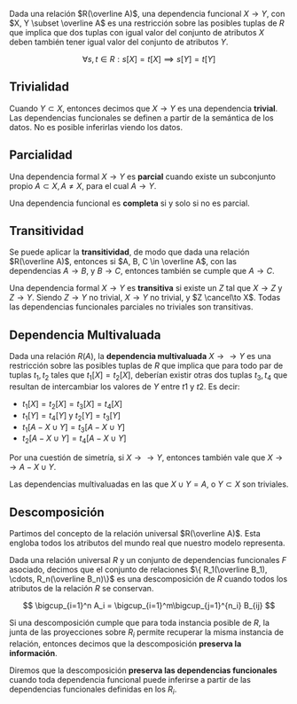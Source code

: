 Dada una relación $R(\overline A)$, una dependencia funcional $X \to Y$, con $X, Y \subset \overline A$ es una restricción sobre las posibles tuplas de $R$ que implica que dos tuplas con igual valor del conjunto de atributos $X$ deben también tener igual valor del conjunto de atributos $Y$.

$$
\forall s,t \in R: s[X] = t[X] \implies s[Y] = t[Y]
$$

## Trivialidad

Cuando $Y \subset X$, entonces decimos que $X \to Y$ es una dependencia **trivial**. Las dependencias funcionales se definen a partir de la semántica de los datos. No es posible inferirlas viendo los datos.

## Parcialidad

Una dependencia formal $X \to Y$ es **parcial** cuando existe un subconjunto propio $A \subset X, A \neq X$, para el cual $A \to Y$.

Una dependencia funcional es **completa** si y solo si no es parcial.

## Transitividad

Se puede aplicar la **transitividad**, de modo que dada una relación $R(\overline A)$, entonces si $A, B, C \in \overline A$, con las dependencias $A \to B$, y $B \to C$, entonces también se cumple que $A \to C$.

Una dependencia formal $X \to Y$ es **transitiva** si existe un $Z$ tal que $X \to Z$ y $Z \to Y$. Siendo $Z \to Y$ no trivial, $X \to Y$ no trivial, y $Z \cancel\to X$. Todas las dependencias funcionales parciales no triviales son transitivas.

## Dependencia Multivaluada

Dada una relación $R(A)$, la **dependencia multivaluada** $X \to\to Y$ es una restricción sobre las posibles tuplas de $R$ que implica que para todo par de tuplas $t_1, t_2$ tales que $t_1[X] = t_2[X]$, deberían existir otras dos tuplas $t_3, t_4$ que resultan de intercambiar los valores de $Y$ entre $t1$ y $t2$. Es decir:

- $t_1[X] = t_2[X] = t_3[X] = t_4[X]$
- $t_1[Y] = t_4[Y]$ y $t_2[Y] = t_3[Y]$
- $t_1[A - X \cup Y] = t_3[A - X \cup Y]$
- $t_2[A - X \cup Y] = t_4[A - X \cup Y]$

Por una cuestión de simetría, si $X \to\to Y$, entonces también vale que $X \to\to A - X \cup Y$.

Las dependencias multivaluadas en las que $X \cup Y = A$, o $Y \subset X$ son triviales.

## Descomposición

Partimos del concepto de la relación universal $R(\overline A)$. Esta engloba todos los atributos del mundo real que nuestro modelo representa.

Dada una relación universal $R$ y un conjunto de dependencias funcionales $F$ asociado, decimos que el conjunto de relaciones $\{ R_1(\overline B_1), \cdots, R_n(\overline B_n)\}$ es una descomposición de $R$ cuando todos los atributos de la relación $R$ se conservan.

$$
\bigcup_{i=1}^n A_i = \bigcup_{i=1}^m\bigcup_{j=1}^{n_i} B_{ij}
$$

Si una descomposición cumple que para toda instancia posible de $R$, la junta de las proyecciones sobre $R_i$ permite recuperar la misma instancia de relación, entonces decimos que la descomposición **preserva la información**.

Diremos que la descomposición **preserva las dependencias funcionales** cuando toda dependencia funcional puede inferirse a partir de las dependencias funcionales definidas en los $R_i$.
